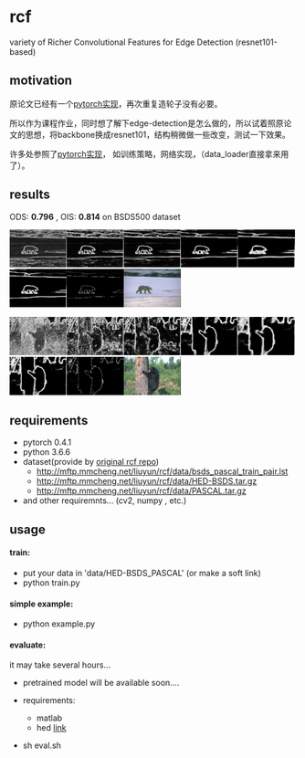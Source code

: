 

# rcf

variety of Richer Convolutional Features for Edge Detection (resnet101-based)

## motivation
原论文已经有一个[pytorch实现](https://github.com/meteorshowers/RCF-pytorch)，再次重复造轮子没有必要。

所以作为课程作业，同时想了解下edge-detection是怎么做的，所以试着照原论文的思想，将backbone换成resnet101，结构稍微做一些改变，测试一下效果。

许多处参照了[pytorch实现](https://github.com/meteorshowers/RCF-pytorch)， 如训练策略，网络实现，（data_loader直接拿来用了）。


## results

ODS: **0.796** , OIS: **0.814**  on BSDS500 dataset

<img src="examples/100007-1.png" width="100" /><img src="examples/100007-2.png" width="100" /><img src="examples/100007-3.png" width="100" /><img src="examples/100007-4.png" width="100" /><img src="examples/100007-5.png" width="100" /><img src="examples/100007-6.png" width="100" /><img src="examples/100007-nms.png" width="100" /><img src="examples/100007-img.jpg" width="100" />

<img src="examples/100039-1.png" width="100" /><img src="examples/100039-2.png" width="100" /><img src="examples/100039-3.png" width="100" /><img src="examples/100039-4.png" width="100" /><img src="examples/100039-5.png" width="100" /><img src="examples/100039-6.png" width="100" /><img src="examples/100039-nms.png" width="100" /><img src="examples/100039-img.jpg" width="100" />



## requirements

* pytorch 0.4.1
* python 3.6.6
* dataset(provide by [original rcf repo](https://github.com/yun-liu/rcf))
    * http://mftp.mmcheng.net/liuyun/rcf/data/bsds_pascal_train_pair.lst
    * http://mftp.mmcheng.net/liuyun/rcf/data/HED-BSDS.tar.gz
    * http://mftp.mmcheng.net/liuyun/rcf/data/PASCAL.tar.gz
* and other requiremnts... (cv2, numpy , etc.)

## usage

#### train:

* put your data in 'data/HED-BSDS_PASCAL' (or make a soft link)
* python train.py

#### simple example:
* python example.py

#### evaluate:

it may take several hours...

* pretrained model will be available soon....

* requirements:

  * matlab
  * hed [link](https://github.com/xwjabc/hed/tree/c8ed5abc4d2b6ad2862b0d61cf6184ce2cdf3cae)

* sh eval.sh

  

